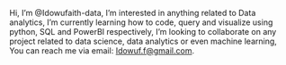 Hi, I’m @Idowufaith-data, I’m interested in anything related to Data analytics,
I’m currently learning how to code, query and visualize using python, SQL and PowerBI respectively,
I’m looking to collaborate on any project related to data science, data analytics or even machine learning,
You can reach me via email: Idowuf.f@gmail.com.
